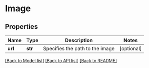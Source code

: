 # Image


## Properties
Name | Type | Description | Notes
------------ | ------------- | ------------- | -------------
**url** | **str** | Specifies the path to the image | [optional] 

[[Back to Model list]](../README.md#documentation-for-models) [[Back to API list]](../README.md#documentation-for-api-endpoints) [[Back to README]](../README.md)


